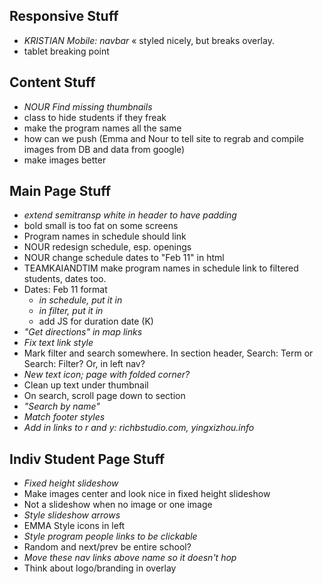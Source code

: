 ## Responsive Stuff
* _KRISTIAN Mobile: navbar_ « styled nicely, but breaks overlay.
* tablet breaking point

## Content Stuff
* _NOUR Find missing thumbnails_ 
* class to hide students if they freak
* make the program names all the same
* how can we push (Emma and Nour to tell site to regrab and compile images from DB and data from google)
* make images better

## Main Page Stuff
* _extend semitransp white in header to have padding_
* bold small is too fat on some screens
* Program names in schedule should link
* NOUR redesign schedule, esp. openings
* NOUR change schedule dates to "Feb 11" in html
* TEAMKAIANDTIM make program names in schedule link to filtered students, dates too.
* Dates: Feb 11 format
  * _in schedule, put it in_
  * _in filter, put it in_
  * add JS for duration date (K)
* _"Get directions" in map links_
* _Fix text link style_
* Mark filter and search somewhere. In section header, Search: Term or Search: Filter? Or, in left nav?
* _New text icon; page with folded corner?_
* Clean up text under thumbnail
* On search, scroll page down to section
* _"Search by name"_
* _Match footer styles_
* _Add in links to r and y: richbstudio.com, yingxizhou.info_

## Indiv Student Page Stuff
* _Fixed height slideshow_
* Make images center and look nice in fixed height slideshow
* Not a slideshow when no image or one image
* _Style slideshow arrows_
* EMMA Style icons in left
* _Style program people links to be clickable_
* Random and next/prev be entire school?
* _Move these nav links above name so it doesn't hop_
* Think about logo/branding in overlay
